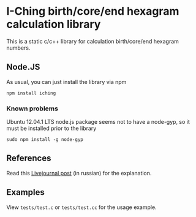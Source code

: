 # I-Ching birth/core/end hexagram calculation library

This is a static c/c++ library for calculation birth/core/end hexagram numbers.

## Node.JS

As usual, you can just install the library via npm

`npm install iching`

### Known problems

Ubuntu 12.04.1 LTS node.js package seems not to have a node-gyp, so it must be installed prior to the library

`sudo npm install -g node-gyp`

## References

Read this [Livejournal post](http://fima-psuchopadt.livejournal.com/1294476.html) (in russian) for the explanation.

## Examples

View `tests/test.c` or `tests/test.cc` for the usage example.
